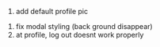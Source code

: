 <!-- TODO -->
1. add default profile pic
<!-- questions -->
1. fix modal styling (back ground disappear)
3. at profile, log out doesnt work properly
